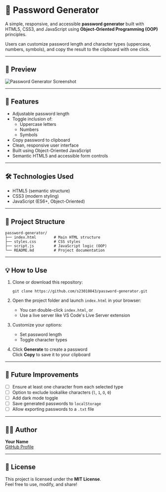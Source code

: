 # 🔐 Password Generator

A simple, responsive, and accessible **password generator** built with HTML5, CSS3, and JavaScript using **Object-Oriented Programming (OOP)** principles.

Users can customize password length and character types (uppercase, numbers, symbols), and copy the result to the clipboard with one click.

---

## 📸 Preview

![Password Generator Screenshot](screenshot.png)

---

## 🚀 Features

- Adjustable password length
- Toggle inclusion of:
  - Uppercase letters
  - Numbers
  - Symbols
- Copy password to clipboard
- Clean, responsive user interface
- Built using Object-Oriented JavaScript
- Semantic HTML5 and accessible form controls

---

## 🛠️ Technologies Used

- HTML5 (semantic structure)
- CSS3 (modern styling)
- JavaScript (ES6+, Object-Oriented)

---

## 📁 Project Structure

```
password-generator/
├── index.html        # Main HTML structure
├── styles.css        # CSS styles
├── script.js         # JavaScript logic (OOP)
└── README.md         # Project documentation
```

---

## 💡 How to Use

1. Clone or download this repository:
   ```
   git clone https://github.com/s23010843/password-generator.git
   ```

2. Open the project folder and launch `index.html` in your browser:
   - You can double-click `index.html`, or
   - Use a live server like VS Code's Live Server extension

3. Customize your options:
   - Set password length
   - Toggle character types

4. Click **Generate** to create a password  
   Click **Copy** to save it to your clipboard

---

## 🔧 Future Improvements

- [ ] Ensure at least one character from each selected type
- [ ] Option to exclude lookalike characters (`l`, `1`, `O`, `0`)
- [ ] Add dark mode toggle
- [ ] Save generated passwords to `localStorage`
- [ ] Allow exporting passwords to a `.txt` file

---

## 👨‍💻 Author

**Your Name**  
[GitHub Profile](https://github.com/s23010843)

---

## 📄 License

This project is licensed under the **MIT License**.  
Feel free to use, modify, and share!

